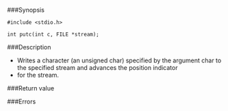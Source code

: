 ###Synopsis

`#include <stdio.h>`

`int putc(int c, FILE *stream);`

###Description

* Writes a character (an unsigned char) specified by the argument char to the specified stream and advances the position indicator
 * for the stream.

###Return value

###Errors